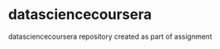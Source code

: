 datasciencecoursera
===================

datasciencecoursera repository created as part of assignment
